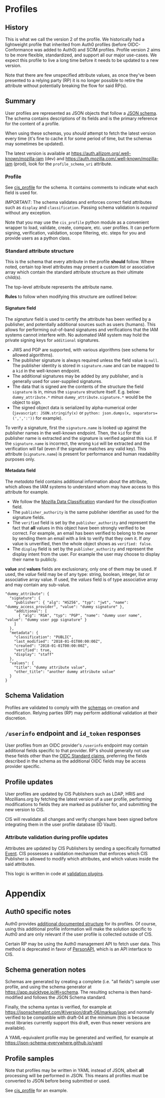 # Profiles

## History

This is what we call the version 2 of the profile. We historically had a lightweight profile that inherited from Auth0
profiles (before OIDC-Conformance was added to Auth0) and SCIM profiles.
Profile version 2 aims to be more flexible, standardized, and support all our major use-cases. We expect this profile to
live a long time before it needs to be updated to a new version.

Note that there are few unspecified attribute values, as once they've been presented to a relying party (RP) it is no
longer possible to retire the attribute without potentially breaking the flow for said RP(s).

## Summary

User profiles are represented as JSON objects that follow a [JSON schema](http://json-schema.org/). The schema contains
descriptions of its fields and is the primary reference for the content of a profile.

When using these schemas, you *should* attempt to fetch the latest version every time (it's fine to cache it for some
period of time, but the schemas may sometimes be updated).

The latest version is available at <https://auth.allizom.org/.well-known/mozilla-iam> (dev) and
<https://auth.mozilla.com/.well-known/mozilla-iam> (prod), look for the `profile_schema_uri` attribute.

### Profile


See [cis_profile](../python-modules/cis_profile/cis_profile/data/profile.schema) for the schema. It contains comments to
indicate what each field is used for.

*IMPORTANT*: The schema validates and enforces correct field attributes such as `display` and `classification`. Passing
schema validation is *required* without any exception.

Note that you may use the `cis_profile` python module as a convenient wrapper to load, validate, create, compare, etc.
user profiles. It can perform signing, verification, validation, scope filtering, etc. steps for you and provide users
as a python class.

### Standard attribute structure

This is the schema that every attribute in the profile **should** follow. Where noted, certain top level attributes may
present a custom list or associative array which contain the standard attribute structure as their ultimate child(s).

The top-level attribute represents the attribute name.

**Rules** to follow when modifying this structure are outlined below:

#### Signature field

The *signature* field is used to certify the attribute has been verified by a publisher, and potentially additional
sources such as users (humans). This allows for performing out-of-band signatures and verifications that the IAM systems
cannot interfere with. No automated IAM system may hold the private signing keys for `additional` signatures.

- JWS and PGP are supported, with various algorithms (see schema for allowed algorithms).
- The publisher signature is always required unless the field value is `null`. The publisher identity is stored in
  `signature.name` and can be mapped to a `kid` in the well-known endpoint.
- The additional signatures may be added by any publisher, and is generally used for user-supplied signatures.
- The data that is signed are the contents of the structure the field `signature` is in, minus the `signature` structure
  itself. E.g. below: `dummy_attribute.*` *minus* `dummy_attribute.signature.*` would be the object to sign.
- The signed object data is serialized by alpha-numerical order (`javascript: JSON.stringify(x)` or `python:
  json.dumps(x, separators=(',',':'))` for example).

To verify a signature, first the `signature.name` is looked up against the publisher names in the well-known endpoint.
Then, the `kid` for that publisher name is extracted and the signature is verified against this `kid`.
If the `signature.name` is incorrect, the wrong `kid` will be extracted and the verification will fail (even if the
signature matches any valid key). This attribute (`signature.name`) is present for performance and human readability
purposes only.

#### Metadata field

The *metadata* field contains additional information about the attribute, which allows the IAM systems to understand
whom may have access to this attribute for example.
- We follow the [Mozilla Data Classification](https://wiki.mozilla.org/Security/Data_Classification) standard for the
  *classification* field.
- The `publisher_authority` is the same publisher identifier as used for the signature fields.
- The `verified` field is set by the `publisher_authority` and represent the fact that **all** values in this object
  have been strongly verified to be correct. For example, an email has been verified to belong to the owner by sending
them an email with a link to verify that they own it. If *any* value is unverified, then the whole object shows as
`verified: false`.
- The `display` field is set by the `publisher_authority` and represent the display intent from the user. For example
  the user may choose to display their name to publicly.


**value** and **values** fields are exclusionary, only one of them may be used.
If used, the *value* field may be of any type: string, boolean, integer, list or associative array value.
If used, the *values* field is of type associative array and may contain any sub-value.

```
"dummy_attribute": {
  "signature": {
    "publisher": { "alg": "HS256", "typ": "jwt", "name": "dummy_access_provider", "value": "dummy signature" },
    "additional": [
      { "alg": "RSA", "typ": "PGP", "name": "dummy user name", "value": "dummy user pgp signature" }
    ]
  },
  "metadata": {
    "classification": "PUBLIC",
    "last_modified": "2018-01-01T00:00:00Z",
    "created": "2018-01-01T00:00:00Z",
    "verified": true,
    "display": "staff"
  },
  "values": {
    "title": "dummy attribute value",
    "other_title": "another dummy attribute value"
  }
}
```

## Schema Validation

Profiles are validated to comply with the [schemas](../python-modules/cis_profile/cis_profile/data/profile.schema) on
creation and modification. Relying parties (RP) may perform additional validation at their discretion.

## `/userinfo` endpoint and `id_token` responses

User profiles from an OIDC provider's `/userinfo` endpoint may contain additional fields specific to that
provider. RP's should generally not use these fields other than the [OIDC Standard
claims](https://openid.net/specs/openid-connect-core-1_0.html#StandardClaims), preferring the fields described in the
schema as the additional OIDC fields may be access provider specific.

## Profile updates

User profiles are updated by CIS Publishers such as LDAP, HRIS and Mozillians.org by fetching the latest version of a
user profile, performing modifications to fields they are marked as publisher for, and submitting the new version to
CIS.

CIS will revalidate all changes and verify changes have been signed before integrating them in the user profile database
(ID Vault).

### Attribute validation during profile updates

Attributes are updated by CIS Publishers by sending a specifically formatted [Event](cis/docs/Event.md). CIS possesses 
a validation mechanism that enforces which CIS Publisher is allowed to modify which attributes, and which values inside
the said attributes.

This logic is written in code at [validation plugins](cis/plugins/validation).

# Appendix

## Auth0 specific notes

Auth0 provides [additional documented structure](https://auth0.com/docs/user-profile/normalized) for its profiles. Of
course, using this additional profile information will make the solution specific to Auth0 and are only relevant if the
user profile is collected outside of CIS.

Certain RP may be using the Auth0 management API to fetch user data. This method is deprecated in favor of
[PersonAPI](https://github.com/mozilla-iam/person-api), which is an API interface to CIS.

## Schema generation notes

Schemas are generated by creating a complete (i.e. "all fields") sample user profile, and using the schema generator at
<https://app.quicktype.io/#l=schema>. The resulting schema is then hand-modified and follows the JSON Schema standard.

Finally, the schema syntax is verified, for example at <https://jsonschemalint.com/#/version/draft-06/markup/json> and
normally verified to be compatible with draft-04 at the minimum (this is because most libraries currently support this
draft, even thus newer versions are available).

A YAML-equivalent profile may be generated and verified, for example at <https://json-schema-everywhere.github.io/yaml>

## Profile samples

Note that profiles may be written in YAML instead of JSON, albeit **all** processing will be performed in JSON. This
means all profiles must be converted to JSON before being submitted or used.

See [cis_profile](../cis_profile/cis_profile/data/user_profile_null.json) for an example.
